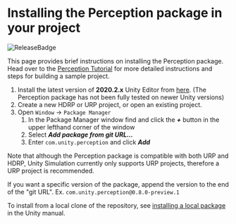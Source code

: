 # Installing the Perception package in your project

![ReleaseBadge](https://badge-proxy.cds.internal.unity3d.com/5ab9a162-9dd0-4ba1-ba41-cf25378a927a)

This page provides brief instructions on installing the Perception package. Head over to the [Perception Tutorial](Tutorial/TUTORIAL.md) for more detailed instructions and steps for building a sample project.


1. Install the latest version of **2020.2.x** Unity Editor from [here](https://unity3d.com/get-unity/download/archive). (The Perception package has not been fully tested on newer Unity versions)
1. Create a new HDRP or URP project, or open an existing project.
1. Open `Window` ->  `Package Manager`
	1. In the Package Manager window find and click the ***+*** button in the upper lefthand corner of the window
	1. Select ***Add package from git URL...***
	1. Enter `com.unity.perception` and click ***Add***

Note that although the Perception package is compatible with both URP and HDRP, Unity Simulation currently only supports URP projects, therefore a URP project is recommended. 

If you want a specific version of the package, append the version to the end of the "git URL". Ex. `com.unity.perception@0.8.0-preview.1`

To install from a local clone of the repository, see [installing a local package](https://docs.unity3d.com/Manual/upm-ui-local.html) in the Unity manual.
